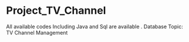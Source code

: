 # Project_TV_Channel
All available codes Including Java and Sql are available . Database Topic: TV Channel Management
